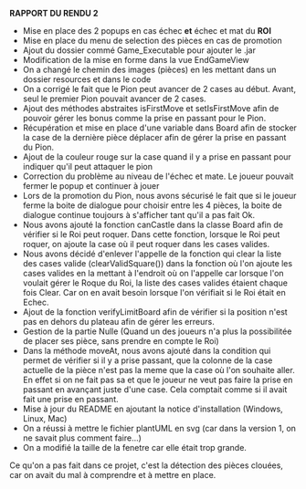 **RAPPORT DU RENDU 2**

- Mise en place des 2 popups en cas échec **et** échec et mat du **ROI**
- Mise en place du menu de selection des pièces en cas de promotion
- Ajout du dossier commé Game_Executable pour ajouter le .jar
- Modification de la mise en forme dans la vue EndGameView
- On a changé le chemin des images (pièces) en les mettant dans un dossier resources et dans le code
- On a corrigé le fait que le Pion peut avancer de 2 cases au début. Avant, seul le premier Pion pouvait avancer de 2 cases.
- Ajout des méthodes abstraites isFirstMove et setIsFirstMove afin de pouvoir gérer les bonus comme la prise en passant pour le Pion.
- Récupération et mise en place d'une variable dans Board afin de stocker la case de la dernière pièce déplacer afin de gérer la prise en passant du Pion.
- Ajout de la couleur rouge sur la case quand il y a prise en passant pour indiquer qu'il peut attaquer le pion
- Correction du problème au niveau de l'échec et mate. Le joueur pouvait fermer le popup et continuer à jouer
- Lors de la promotion du Pion, nous avons sécurisé le fait que si le joueur ferme la boite de dialogue pour choisir
entre les 4 pièces, la boite de dialogue continue toujours à s'afficher tant qu'il a pas fait Ok.
- Nous avons ajouté la fonction canCastle dans la classe Board afin de vérifier si le Roi peut roquer. Dans cette fonction, lorsque le Roi peut roquer,
on ajoute la case où il peut roquer dans les cases valides.
- Nous avons décidé d'enlever l'appelle de la fonction qui clear la liste des cases valide (clearValidSquare()) dans la fonction où l'on ajoute les cases valides en la mettant à l'endroit où on l'appelle car
lorsque l'on voulait gérer le Roque du Roi, la liste des cases valides étaient chaque fois Clear. Car on en avait besoin lorsque l'on vérifiait si le Roi était en Echec.
- Ajout de la fonction verifyLimitBoard afin de vérifier si la position n'est pas en dehors du plateau afin de gérer les erreurs.
- Gestion de la partie Nulle (Quand un des joueurs n'a plus la possibilitée de placer ses pièce, sans prendre en compte le Roi)
- Dans la méthode moveAt, nous avons ajouté dans la condition qui permet de vérifier si il y a prise passant, que la colonne de la case actuelle de la pièce n'est pas la meme que la case où l'on souhaite aller. En effet
si on ne fait pas sa et que le joueur ne veut pas faire la prise en passant en avançant juste d'une case. Cela comptait comme si il avait fait une prise en passant.
- Mise à jour du README en ajoutant la notice d'installation (Windows, Linux, Mac)
- On a réussi à mettre le fichier plantUML en svg (car dans la version 1, on ne savait plus comment faire...)
- On a modifié la taille de la fenetre car elle était trop grande.

Ce qu'on a pas fait dans ce projet, c'est la détection des pièces clouées, car on avait du mal à comprendre et à mettre en place.